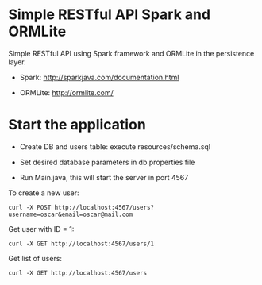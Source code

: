 Simple RESTful API Spark and ORMLite
====================================

Simple RESTful API using Spark framework and ORMLite in the persistence layer.

* Spark: http://sparkjava.com/documentation.html

* ORMLite: http://ormlite.com/ 


Start the application
=====================

* Create DB and users table: execute resources/schema.sql

* Set desired database parameters in db.properties file

* Run Main.java, this will start the server in port 4567

To create a new user:

	curl -X POST http://localhost:4567/users?username=oscar&email=oscar@mail.com

Get user with ID = 1:

	curl -X GET http://localhost:4567/users/1
	
Get list of users:
	
	curl -X GET http://localhost:4567/users
